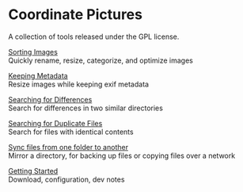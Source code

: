 # Coordinate Pictures

A collection of tools released under the GPL license. 

[Sorting Images](doc/SortingImages.md)  
Quickly rename, resize, categorize, and optimize images

[Keeping Metadata](doc/KeepingMetadata.md)  
Resize images while keeping exif metadata

[Searching for Differences](doc/SearchDifferences.md)  
Search for differences in two similar directories

[Searching for Duplicate Files](doc/SearchDuplicates.md)  
Search for files with identical contents

[Sync files from one folder to another](doc/SyncingFiles.md)  
Mirror a directory, for backing up files or copying files over a network

[Getting Started](doc/GettingStarted.md)  
Download, configuration, dev notes
